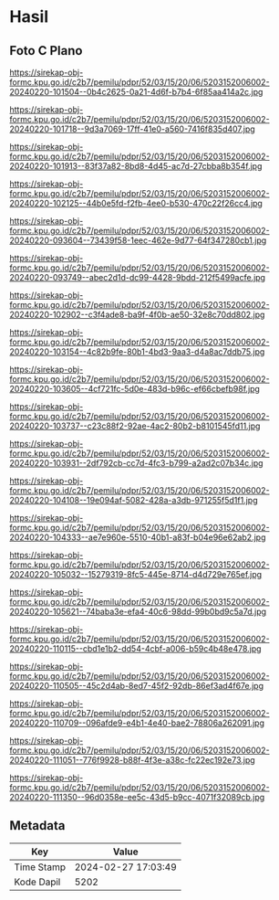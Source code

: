 # Hasil

## Foto C Plano

https://sirekap-obj-formc.kpu.go.id/c2b7/pemilu/pdpr/52/03/15/20/06/5203152006002-20240220-101504--0b4c2625-0a21-4d6f-b7b4-6f85aa414a2c.jpg

https://sirekap-obj-formc.kpu.go.id/c2b7/pemilu/pdpr/52/03/15/20/06/5203152006002-20240220-101718--9d3a7069-17ff-41e0-a560-7416f835d407.jpg

https://sirekap-obj-formc.kpu.go.id/c2b7/pemilu/pdpr/52/03/15/20/06/5203152006002-20240220-101913--83f37a82-8bd8-4d45-ac7d-27cbba8b354f.jpg

https://sirekap-obj-formc.kpu.go.id/c2b7/pemilu/pdpr/52/03/15/20/06/5203152006002-20240220-102125--44b0e5fd-f2fb-4ee0-b530-470c22f26cc4.jpg

https://sirekap-obj-formc.kpu.go.id/c2b7/pemilu/pdpr/52/03/15/20/06/5203152006002-20240220-093604--73439f58-1eec-462e-9d77-64f347280cb1.jpg

https://sirekap-obj-formc.kpu.go.id/c2b7/pemilu/pdpr/52/03/15/20/06/5203152006002-20240220-093749--abec2d1d-dc99-4428-9bdd-212f5499acfe.jpg

https://sirekap-obj-formc.kpu.go.id/c2b7/pemilu/pdpr/52/03/15/20/06/5203152006002-20240220-102902--c3f4ade8-ba9f-4f0b-ae50-32e8c70dd802.jpg

https://sirekap-obj-formc.kpu.go.id/c2b7/pemilu/pdpr/52/03/15/20/06/5203152006002-20240220-103154--4c82b9fe-80b1-4bd3-9aa3-d4a8ac7ddb75.jpg

https://sirekap-obj-formc.kpu.go.id/c2b7/pemilu/pdpr/52/03/15/20/06/5203152006002-20240220-103605--4cf721fc-5d0e-483d-b96c-ef66cbefb98f.jpg

https://sirekap-obj-formc.kpu.go.id/c2b7/pemilu/pdpr/52/03/15/20/06/5203152006002-20240220-103737--c23c88f2-92ae-4ac2-80b2-b8101545fd11.jpg

https://sirekap-obj-formc.kpu.go.id/c2b7/pemilu/pdpr/52/03/15/20/06/5203152006002-20240220-103931--2df792cb-cc7d-4fc3-b799-a2ad2c07b34c.jpg

https://sirekap-obj-formc.kpu.go.id/c2b7/pemilu/pdpr/52/03/15/20/06/5203152006002-20240220-104108--19e094af-5082-428a-a3db-971255f5d1f1.jpg

https://sirekap-obj-formc.kpu.go.id/c2b7/pemilu/pdpr/52/03/15/20/06/5203152006002-20240220-104333--ae7e960e-5510-40b1-a83f-b04e96e62ab2.jpg

https://sirekap-obj-formc.kpu.go.id/c2b7/pemilu/pdpr/52/03/15/20/06/5203152006002-20240220-105032--15279319-8fc5-445e-8714-d4d729e765ef.jpg

https://sirekap-obj-formc.kpu.go.id/c2b7/pemilu/pdpr/52/03/15/20/06/5203152006002-20240220-105621--74baba3e-efa4-40c6-98dd-99b0bd9c5a7d.jpg

https://sirekap-obj-formc.kpu.go.id/c2b7/pemilu/pdpr/52/03/15/20/06/5203152006002-20240220-110115--cbd1e1b2-dd54-4cbf-a006-b59c4b48e478.jpg

https://sirekap-obj-formc.kpu.go.id/c2b7/pemilu/pdpr/52/03/15/20/06/5203152006002-20240220-110505--45c2d4ab-8ed7-45f2-92db-86ef3ad4f67e.jpg

https://sirekap-obj-formc.kpu.go.id/c2b7/pemilu/pdpr/52/03/15/20/06/5203152006002-20240220-110709--096afde9-e4b1-4e40-bae2-78806a262091.jpg

https://sirekap-obj-formc.kpu.go.id/c2b7/pemilu/pdpr/52/03/15/20/06/5203152006002-20240220-111051--776f9928-b88f-4f3e-a38c-fc22ec192e73.jpg

https://sirekap-obj-formc.kpu.go.id/c2b7/pemilu/pdpr/52/03/15/20/06/5203152006002-20240220-111350--96d0358e-ee5c-43d5-b9cc-4071f32089cb.jpg


## Metadata

| Key        | Value               |
| ---------- | ------------------- |
| Time Stamp | 2024-02-27 17:03:49 |
| Kode Dapil | 5202                |



